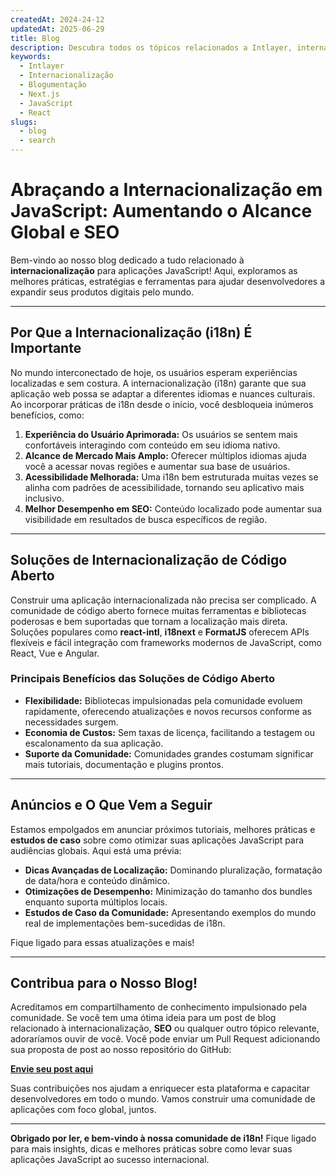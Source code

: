 ```yaml
---
createdAt: 2024-24-12
updatedAt: 2025-06-29
title: Blog
description: Descubra todos os tópicos relacionados a Intlayer, internacionalização e outros
keywords:
  - Intlayer
  - Internacionalização
  - Blogumentação
  - Next.js
  - JavaScript
  - React
slugs:
  - blog
  - search
---
```


# Abraçando a Internacionalização em JavaScript: Aumentando o Alcance Global e SEO

Bem-vindo ao nosso blog dedicado a tudo relacionado à **internacionalização** para aplicações JavaScript! Aqui, exploramos as melhores práticas, estratégias e ferramentas para ajudar desenvolvedores a expandir seus produtos digitais pelo mundo.

---

## Por Que a Internacionalização (i18n) É Importante

No mundo interconectado de hoje, os usuários esperam experiências localizadas e sem costura. A internacionalização (i18n) garante que sua aplicação web possa se adaptar a diferentes idiomas e nuances culturais. Ao incorporar práticas de i18n desde o início, você desbloqueia inúmeros benefícios, como:

1. **Experiência do Usuário Aprimorada:** Os usuários se sentem mais confortáveis interagindo com conteúdo em seu idioma nativo.
2. **Alcance de Mercado Mais Amplo:** Oferecer múltiplos idiomas ajuda você a acessar novas regiões e aumentar sua base de usuários.
3. **Acessibilidade Melhorada:** Uma i18n bem estruturada muitas vezes se alinha com padrões de acessibilidade, tornando seu aplicativo mais inclusivo.
4. **Melhor Desempenho em SEO:** Conteúdo localizado pode aumentar sua visibilidade em resultados de busca específicos de região.

---

## Soluções de Internacionalização de Código Aberto

Construir uma aplicação internacionalizada não precisa ser complicado. A comunidade de código aberto fornece muitas ferramentas e bibliotecas poderosas e bem suportadas que tornam a localização mais direta. Soluções populares como **react-intl**, **i18next** e **FormatJS** oferecem APIs flexíveis e fácil integração com frameworks modernos de JavaScript, como React, Vue e Angular.

### Principais Benefícios das Soluções de Código Aberto

- **Flexibilidade:** Bibliotecas impulsionadas pela comunidade evoluem rapidamente, oferecendo atualizações e novos recursos conforme as necessidades surgem.
- **Economia de Custos:** Sem taxas de licença, facilitando a testagem ou escalonamento da sua aplicação.
- **Suporte da Comunidade:** Comunidades grandes costumam significar mais tutoriais, documentação e plugins prontos.

---

## Anúncios e O Que Vem a Seguir

Estamos empolgados em anunciar próximos tutoriais, melhores práticas e **estudos de caso** sobre como otimizar suas aplicações JavaScript para audiências globais. Aqui está uma prévia:

- **Dicas Avançadas de Localização:** Dominando pluralização, formatação de data/hora e conteúdo dinâmico.
- **Otimizações de Desempenho:** Minimização do tamanho dos bundles enquanto suporta múltiplos locais.
- **Estudos de Caso da Comunidade:** Apresentando exemplos do mundo real de implementações bem-sucedidas de i18n.

Fique ligado para essas atualizações e mais!

---

## Contribua para o Nosso Blog!

Acreditamos em compartilhamento de conhecimento impulsionado pela comunidade. Se você tem uma ótima ideia para um post de blog relacionado à internacionalização, **SEO** ou qualquer outro tópico relevante, adoraríamos ouvir de você. Você pode enviar um Pull Request adicionando sua proposta de post ao nosso repositório do GitHub:

[**Envie seu post aqui**](https://github.com/aymericzip/intlayer/blob/main/docs/blog)

Suas contribuições nos ajudam a enriquecer esta plataforma e capacitar desenvolvedores em todo o mundo. Vamos construir uma comunidade de aplicações com foco global, juntos.

---

**Obrigado por ler, e bem-vindo à nossa comunidade de i18n!** Fique ligado para mais insights, dicas e melhores práticas sobre como levar suas aplicações JavaScript ao sucesso internacional.
